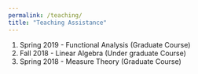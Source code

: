 ```yaml
---
permalink: /teaching/
title: "Teaching Assistance"
---
```


1. Spring 2019 - Functional Analysis (Graduate Course)
1. Fall 2018 - Linear Algebra (Under graduate Course)
1. Spring 2018 - Measure Theory (Graduate Course)

